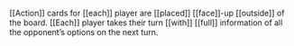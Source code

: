 [[Action]] cards for [[each]] player are [[placed]] [[face]]-up [[outside]] of the board. [[Each]] player takes their turn [[with]] [[full]] information of all the opponent’s options on the next turn.